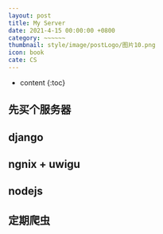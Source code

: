 ```yaml
---
layout: post
title: My Server
date: 2021-4-15 00:00:00 +0800
category: ~~~~~~
thumbnail: style/image/postLogo/图片10.png
icon: book
cate: CS
---
```





* content
{:toc}


##  先买个服务器

##  django

## ngnix + uwigu

## nodejs

## 定期爬虫





